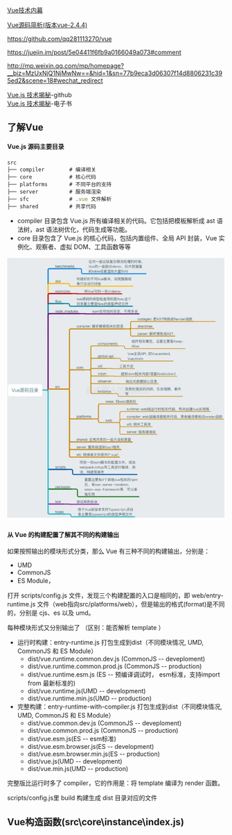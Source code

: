 [Vue技术内幕](http://caibaojian.com/vue-design/art/1start-learn.html)


[Vue源码简析(版本vue-2.4.4)](https://juejin.im/post/5ab07a63f265da2389258b12)

https://github.com/qq281113270/vue

https://juejin.im/post/5e04411f6fb9a0166049a073#comment

http://mp.weixin.qq.com/mp/homepage?__biz=MzUxNjQ1NjMwNw==&hid=1&sn=77b9eca3d06307f14d8806231c395ed2&scene=18#wechat_redirect

[Vue.js 技术揭秘](https://github.com/ustbhuangyi/vue-analysis)-github  
[Vue.js 技术揭秘](https://ustbhuangyi.github.io/vue-analysis/v2/prepare/)-电子书


## 了解Vue

#### Vue.js 源码主要目录
```js
src
├── compiler        # 编译相关 
├── core            # 核心代码 
├── platforms       # 不同平台的支持
├── server          # 服务端渲染
├── sfc             # .vue 文件解析
├── shared          # 共享代码
```

* compiler 目录包含 Vue.js 所有编译相关的代码。它包括把模板解析成 ast 语法树，ast 语法树优化，代码生成等功能。
* core 目录包含了 Vue.js 的核心代码，包括内置组件、全局 API 封装，Vue 实例化、观察者、虚拟 DOM、工具函数等等

![vue-source.jpg](../../img/Vue/vue-source.jpg)


#### 从 Vue 的构建配置了解其不同的构建输出

如果按照输出的模块形式分类，那么 Vue 有三种不同的构建输出，分别是：
* UMD
* CommonJS
* ES Module，

打开 scripts/config.js 文件，发现三个构建配置的入口是相同的，即 web/entry-runtime.js 文件（web指向src/platforms/web），但是输出的格式(format)是不同的，分别是 cjs、es 以及 umd。

每种模块形式又分别输出了 （区别：能否解析 template ）
* 运行时构建：entry-runtime.js
   打包生成到dist（不同模块情况, UMD, CommonJS 和 ES Module）
  * dist/vue.runtime.common.dev.js (CommonJS -- deveploment)
  * dist/vue.runtime.common.prod.js (CommonJS -- production)
  * dist/vue.runtime.esm.js (ES -- 预编译调试时， esm标准，支持import from 最新标准的)
  * dist/vue.runtime.js(UMD -- development)
  * dist/vue.runtime.min.js(UMD -- production)
* 完整构建：entry-runtime-with-compiler.js
   打包生成到dist（不同模块情况, UMD, CommonJS 和 ES Module）
  * dist/vue.common.dev.js (CommonJS -- deveploment)
  * dist/vue.common.prod.js (CommonJS -- production)
  * dist/vue.esm.js(ES -- esm标准)
  * dist/vue.esm.browser.js(ES -- development)
  * dist/vue.esm.browser.min.js(ES -- production)
  * dist/vue.js(UMD -- development)
  * dist/vue.min.js(UMD -- production)

完整版比运行时多了 compiler，它的作用是：将 template 编译为 render 函数。

scripts/config.js里 build 构建生成 dist 目录对应的文件

## Vue构造函数(src\core\instance\index.js)
